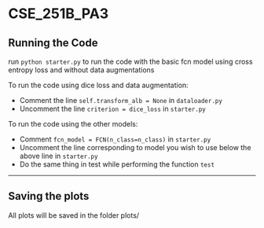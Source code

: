 # CSE_251B_PA3

## Running the Code
run `python starter.py` to run the code with the basic fcn model using cross entropy loss and without data augmentations

To run the code using dice loss and data augmentation:
* Comment the line `self.transform_alb = None` in `dataloader.py`
* Uncomment the line `criterion = dice_loss` in `starter.py` 

To run the code using the other models:
* Comment `fcn_model = FCN(n_class=n_class)` in `starter.py`
* Uncomment the line corresponding to model you wish to use below the above line in `starter.py`
* Do the same thing in test while performing the function `test`
---

## Saving the plots
All plots will be saved in the folder plots/